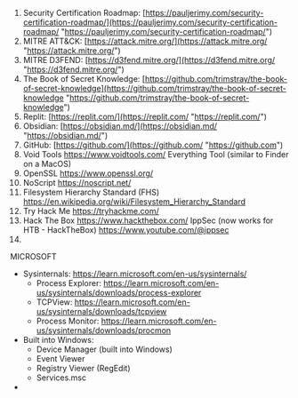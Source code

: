 1. Security Certification Roadmap: 
   [https://pauljerimy.com/security-certification-roadmap/](https://pauljerimy.com/security-certification-roadmap/ "https://pauljerimy.com/security-certification-roadmap/")
2. MITRE ATT&CK: 
   [https://attack.mitre.org/](https://attack.mitre.org/ "https://attack.mitre.org/")
3. MITRE D3FEND: 
   [https://d3fend.mitre.org/](https://d3fend.mitre.org/ "https://d3fend.mitre.org/")
4. The Book of Secret Knowledge: 
   [https://github.com/trimstray/the-book-of-secret-knowledge](https://github.com/trimstray/the-book-of-secret-knowledge "https://github.com/trimstray/the-book-of-secret-knowledge")
5. Replit: 
   [https://replit.com/](https://replit.com/ "https://replit.com/")
6. Obsidian: 
   [https://obsidian.md/](https://obsidian.md/ "https://obsidian.md/") 
7. GitHub:
   [https://github.com/](https://github.com/ "https://github.com")
8. Void Tools
   https://www.voidtools.com/
	   Everything Tool (similar to Finder on a MacOS)
9. OpenSSL
   https://www.openssl.org/
10. NoScript
    https://noscript.net/
11. Filesystem Hierarchy Standard (FHS)
    https://en.wikipedia.org/wiki/Filesystem_Hierarchy_Standard
12. Try Hack Me
	https://tryhackme.com/
13. Hack The Box
	https://www.hackthebox.com/
	IppSec (now works for HTB - HackTheBox)
	https://www.youtube.com/@ippsec
14. 	   

MICROSOFT
- Sysinternals: 
  https://learn.microsoft.com/en-us/sysinternals/
	- Process Explorer: https://learn.microsoft.com/en-us/sysinternals/downloads/process-explorer
	- TCPView: https://learn.microsoft.com/en-us/sysinternals/downloads/tcpview
	- Process Monitor: https://learn.microsoft.com/en-us/sysinternals/downloads/procmon
- Built into Windows:
	- Device Manager (built into Windows)
	- Event Viewer
	- Registry Viewer (RegEdit)
	- Services.msc
- 
	  
   
   
   


